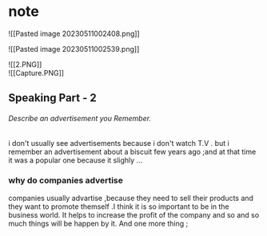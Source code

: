 
# note


![[Pasted image 20230511002408.png]]  


![[Pasted image 20230511002539.png]]


![[2.PNG]]  
![[Capture.PNG]]  

## Speaking Part - 2

###### Describe an advertisement you Remember.

i don't usually see advertisements because i don't watch T.V . but i remember an advertisement about a biscuit few years ago ;and at that time it was a popular one because it slighly  ...

### why do companies advertise

companies usually  advartise ,because they need to sell their products and they want to promote themself .I think it is so important to be in the business world.
It helps to increase the profit of the company and so and so much things will be  happen by it. And one more thing ; 
